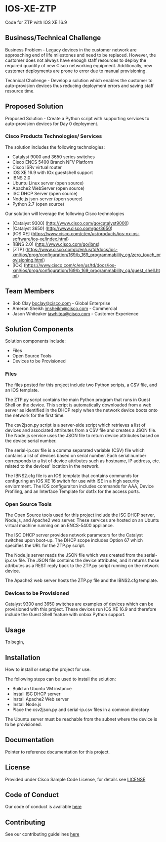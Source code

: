 # IOS-XE-ZTP

Code for ZTP with IOS XE 16.9


## Business/Technical Challenge

Business Problem - Legacy devices in the customer network are approaching end of life milestones and need to be replaced. However, the customer does not always have enough staff resources to deploy the required quantity of new Cisco networking equipment. Additionally, new customer deployments are prone to error due to manual provisioning.

Technical Challenge - Develop a solution which enables the customer to auto-provision devices thus reducing deployment errors and saving staff resource time.

## Proposed Solution

Proposed Solution - Create a Python script with supporting services to auto-provision devices for Day 0 deployment.


### Cisco Products Technologies/ Services

The solution includes the following technologies:

- Catalyst 9000 and 3650 series switches
- Cisco ENCS 5400 Branch NFV Platform
- Cisco ISRv virtual router
- IOS XE 16.9 with IOx guestshell support
- IBNS 2.0
- Ubuntu Linux server (open source)
- Apache2 WebServer (open source)
- ISC DHCP Server (open source)
- Node.js json-server (open source)
- Python 2.7 (open source)

Our solution will leverage the following Cisco technologies

* [Catalyst 9300] (http://www.cisco.com/go/catalyst9000)
* [Catalyst 3650] (http://www.cisco.com/go/3650)
* [IOS XE] (https://www.cisco.com/c/en/us/products/ios-nx-os-software/ios-xe/index.html)
* [IBNS 2.0] (http://www.cisco.com/go/ibns)
* [ZTP] (https://www.cisco.com/c/en/us/td/docs/ios-xml/ios/prog/configuration/169/b_169_programmability_cg/zero_touch_provisioning.html)
* [IOx] (https://www.cisco.com/c/en/us/td/docs/ios-xml/ios/prog/configuration/169/b_169_programmability_cg/guest_shell.html)

## Team Members


* Bob Clay <boclay@cisco.com> - Global Enterprise
* Ameron Sheikh <imsheikh@cisco.com> - Commercial
* Jason Whiteaker <jawhitea@cisco.com> - Customer Experience


## Solution Components


<!-- This does not need to be completed during the initial submission phase  

Provide a brief overview of the components involved with this project. e.g Python /  -->

Solution components include:

* Files
* Open Source Tools
* Devices to be Provisioned

### Files

The files posted for this project include two Python scripts, a CSV file, and an IOS template.

The ZTP.py script contains the main Python program that runs in Guest Shell on the device. This script is automatically downloaded from a web server as identified in the DHCP reply when the network device boots onto the network for the first time.

The csv2json.py script is a server-side script which retrieves a list of devices and associated attributes from a CSV file and creates a JSON file. The Node.js service uses the JSON file to return device attributes based on the device serial number.

The serial-ip.csv file is a comma separated variable (CSV) file which contains a list of devices based on serial number. Each serial number corresponds to a list of device attributes such as hostname, IP address, etc. related to the devices' location in the network. 

The IBNS2.cfg file is an IOS template that contains commands for configuring an IOS XE 16 switch for use with ISE in a high security enviornment. The IOS configuraiton includes commands for AAA, Device Profiling, and an Interface Template for dot1x for the access ports. 

### Open Source Tools

The Open Source tools used for this project include the ISC DHCP server, Node.js, and Apache2 web server. These services are hosted on an Ubuntu virtual machine running on an ENCS-5400 appliance. 

The ISC DHCP server provides network parameters for the Catalyst switches upon boot-up. The DHCP scope includes Option 67 which specifies the URL for the ZTP.py script.

The Node.js server reads the JSON file which was created from the serial-ip.csv file. The JSON file contains the device attributes, and it returns those attributes as a REST reply back to the ZTP.py script running on the network device.

The Apache2 web server hosts the ZTP.py file and the IBNS2.cfg template.

### Devices to be Provisioned

Catalyst 9300 and 3650 switches are examples of devices which can be provisioned with this project. These devices run IOS XE 16.9 and therefore include the Guest Shell feature with onbox Python support. 

## Usage

<!-- This does not need to be completed during the initial submission phase  

Provide a brief overview of how to use the solution  -->

To begin, 

## Installation

How to install or setup the project for use.

The following steps can be used to install the solution:
* Build an Ubuntu VM instance
* Install ISC DHCP server
* Install Apache2 Web server
* Install Node.js
* Place the csv2json.py and serial-ip.csv files in a common directory

The Ubuntu server must be reachable from the subnet where the device is to be provisioned.

## Documentation

Pointer to reference documentation for this project.


## License

Provided under Cisco Sample Code License, for details see [LICENSE](./LICENSE.md)

## Code of Conduct

Our code of conduct is available [here](./CODE_OF_CONDUCT.md)

## Contributing

See our contributing guidelines [here](./CONTRIBUTING.md)
